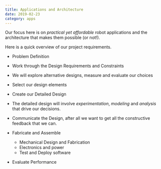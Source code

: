 ```yaml
---
title: Applications and Architecture
date: 2019-02-23
category: apps
---
```


Our focus here is on _practical yet affordable_ robot applications and
the architecture that makes them possible (or not!).

Here is a quick overview of our project requirements.

- Problem Definition
- Work through the Design Requirements and Constraints
- We will explore alternative designs, measure and evaluate our choices
- Select our design elements
- Create our Detailed Design
- The detailed design will involve _experimentation_, _modeling_ and
  _analysis_ that drive our decisions. 
- Communicate the Design, after all we want to get all the
  constructive feedback that we can.
  
- Fabricate and Assemble
  - Mechanical Design and Fabrication
  - Electronics and power
  - Test and Deploy software

- Evaluate Performance


